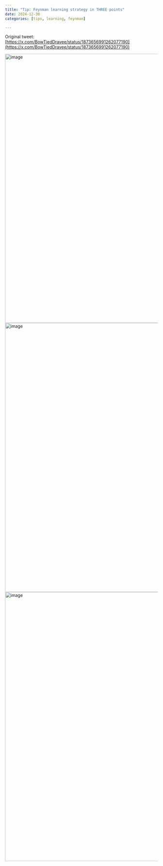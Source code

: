 ```yaml
---
title: "Tip: Feynman learning strategy in THREE points"
date: 2024-12-30
categories: [tips, learning, feynman]

---
```


Original tweet: [https://x.com/BowTiedDravee/status/1873656991262077190](https://x.com/BowTiedDravee/status/1873656991262077190)

<img width="883" alt="image" src="https://github.com/user-attachments/assets/a4c9b435-4e2e-4c72-9ff9-adf7b9320c55" />

<img width="883" alt="image" src="https://github.com/user-attachments/assets/fc8bbe6d-f23c-4306-9940-e3cd70d3b45f" />

<img width="883" alt="image" src="https://github.com/user-attachments/assets/120c6f3b-21da-4075-a620-f0e7798c181f" />
